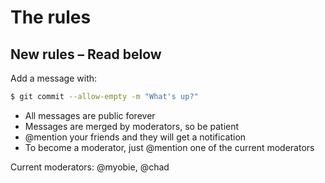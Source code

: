 # The rules

## **New rules – Read below**

Add a message with:

```sh
$ git commit --allow-empty -m "What's up?"
```

* All messages are public forever
* Messages are merged by moderators, so be patient
* @mention your friends and they will get a notification
* To become a moderator, just @mention one of the current moderators

Current moderators: @myobie, @chad
